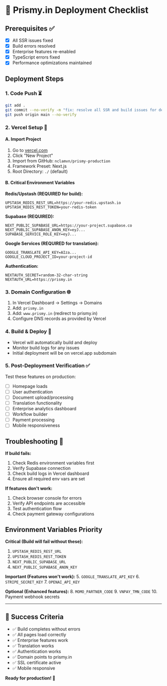 # 🚀 Prismy.in Deployment Checklist

## Prerequisites ✅

- [x] All SSR issues fixed
- [x] Build errors resolved
- [x] Enterprise features re-enabled
- [x] TypeScript errors fixed
- [x] Performance optimizations maintained

## Deployment Steps

### 1. Code Push ⏳

```bash
git add .
git commit --no-verify -m "fix: resolve all SSR and build issues for deployment..."
git push origin main --no-verify
```

### 2. Vercel Setup 🔧

#### A. Import Project

1. Go to [vercel.com](https://vercel.com)
2. Click "New Project"
3. Import from GitHub: `nclamvn/prismy-production`
4. Framework Preset: Next.js
5. Root Directory: `./` (default)

#### B. Critical Environment Variables

**Redis/Upstash (REQUIRED for build):**

```
UPSTASH_REDIS_REST_URL=https://your-redis.upstash.io
UPSTASH_REDIS_REST_TOKEN=your-redis-token
```

**Supabase (REQUIRED):**

```
NEXT_PUBLIC_SUPABASE_URL=https://your-project.supabase.co
NEXT_PUBLIC_SUPABASE_ANON_KEY=eyJ...
SUPABASE_SERVICE_ROLE_KEY=eyJ...
```

**Google Services (REQUIRED for translation):**

```
GOOGLE_TRANSLATE_API_KEY=AIza...
GOOGLE_CLOUD_PROJECT_ID=your-project-id
```

**Authentication:**

```
NEXTAUTH_SECRET=random-32-char-string
NEXTAUTH_URL=https://prismy.in
```

### 3. Domain Configuration 🌐

1. In Vercel Dashboard → Settings → Domains
2. Add: `prismy.in`
3. Add: `www.prismy.in` (redirect to prismy.in)
4. Configure DNS records as provided by Vercel

### 4. Build & Deploy 🚀

- Vercel will automatically build and deploy
- Monitor build logs for any issues
- Initial deployment will be on vercel.app subdomain

### 5. Post-Deployment Verification ✅

Test these features on production:

- [ ] Homepage loads
- [ ] User authentication
- [ ] Document upload/processing
- [ ] Translation functionality
- [ ] Enterprise analytics dashboard
- [ ] Workflow builder
- [ ] Payment processing
- [ ] Mobile responsiveness

## Troubleshooting 🔧

**If build fails:**

1. Check Redis environment variables first
2. Verify Supabase connection
3. Check build logs in Vercel dashboard
4. Ensure all required env vars are set

**If features don't work:**

1. Check browser console for errors
2. Verify API endpoints are accessible
3. Test authentication flow
4. Check payment gateway configurations

## Environment Variables Priority

**Critical (Build will fail without these):**

1. `UPSTASH_REDIS_REST_URL`
2. `UPSTASH_REDIS_REST_TOKEN`
3. `NEXT_PUBLIC_SUPABASE_URL`
4. `NEXT_PUBLIC_SUPABASE_ANON_KEY`

**Important (Features won't work):** 5. `GOOGLE_TRANSLATE_API_KEY` 6. `STRIPE_SECRET_KEY` 7. `OPENAI_API_KEY`

**Optional (Enhanced features):** 8. `MOMO_PARTNER_CODE` 9. `VNPAY_TMN_CODE` 10. Payment webhook secrets

---

## 🎯 Success Criteria

- ✅ Build completes without errors
- ✅ All pages load correctly
- ✅ Enterprise features work
- ✅ Translation works
- ✅ Authentication works
- ✅ Domain points to prismy.in
- ✅ SSL certificate active
- ✅ Mobile responsive

**Ready for production! 🚀**
